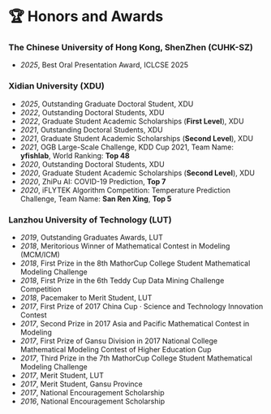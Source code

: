 # 🏆 Honors and Awards

### The Chinese University of Hong Kong, ShenZhen (CUHK-SZ)
- *2025*, Best Oral Presentation Award, ICLCSE 2025  

### Xidian University (XDU)
- *2025*, Outstanding Graduate Doctoral Student, XDU  
- *2022*, Outstanding Doctoral Students, XDU  
- *2022*, Graduate Student Academic Scholarships (**First Level**), XDU  
- *2021*, Outstanding Doctoral Students, XDU  
- *2021*, Graduate Student Academic Scholarships (**Second Level**), XDU  
- *2021*, OGB Large-Scale Challenge, KDD Cup 2021, Team Name: **yfishlab**, World Ranking: **Top 48**  
- *2020*, Outstanding Doctoral Students, XDU  
- *2020*, Graduate Student Academic Scholarships (**Second Level**), XDU  
- *2020*, ZhiPu AI: COVID-19 Prediction, **Top 7**  
- *2020*, iFLYTEK Algorithm Competition: Temperature Prediction Challenge, Team Name: **San Ren Xing**, **Top 5**

### Lanzhou University of Technology (LUT)
- *2019*, Outstanding Graduates Awards, LUT  
- *2018*, Meritorious Winner of Mathematical Contest in Modeling (MCM/ICM)  
- *2018*, First Prize in the 8th MathorCup College Student Mathematical Modeling Challenge  
- *2018*, First Prize in the 6th Teddy Cup Data Mining Challenge Competition  
- *2018*, Pacemaker to Merit Student, LUT  
- *2017*, First Prize of 2017 China Cup · Science and Technology Innovation Contest  
- *2017*, Second Prize in 2017 Asia and Pacific Mathematical Contest in Modeling  
- *2017*, First Prize of Gansu Division in 2017 National College Mathematical Modeling Contest of Higher Education Cup  
- *2017*, Third Prize in the 7th MathorCup College Student Mathematical Modeling Challenge  
- *2017*, Merit Student, LUT  
- *2017*, Merit Student, Gansu Province  
- *2017*, National Encouragement Scholarship  
- *2016*, National Encouragement Scholarship
